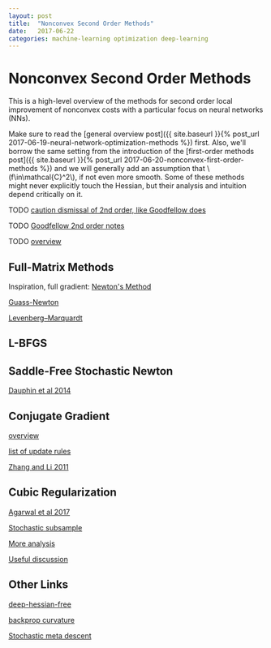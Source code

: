 ```yaml
---
layout: post
title:  "Nonconvex Second Order Methods"
date:   2017-06-22
categories: machine-learning optimization deep-learning
---
```


# Nonconvex Second Order Methods

This is a high-level overview of the methods for second order local improvement of nonconvex costs with a particular focus on neural networks (NNs).

Make sure to read the [general overview post]({{ site.baseurl }}{% post_url 2017-06-19-neural-network-optimization-methods %}) first. Also, we'll borrow the same setting from the introduction of the [first-order methods post]({{ site.baseurl }}{% post_url 2017-06-20-nonconvex-first-order-methods %}) and we will generally add an assumption that \\(f\in\mathcal{C}^2\\), if not even more smooth. Some of these methods might never explicitly touch the Hessian, but their analysis and intuition depend critically on it.

TODO [caution dismissal of 2nd order, like Goodfellow does](https://stats.stackexchange.com/questions/253632/why-is-newtons-method-not-widely-used-in-machine-learning/253655)

TODO [Goodfellow 2nd order notes](http://www.deeplearningbook.org/contents/optimization.html)

TODO [overview](https://arxiv.org/abs/1706.03131)

## Full-Matrix Methods

Inspiration, full gradient: [Newton's Method](https://en.wikipedia.org/wiki/Newton%27s_method_in_optimization)

[Guass-Newton](https://en.wikipedia.org/wiki/Gauss%E2%80%93Newton_algorithm)

[Levenberg–Marquardt](https://en.wikipedia.org/wiki/Levenberg%E2%80%93Marquardt_algorithm)

## L-BFGS

## Saddle-Free Stochastic Newton

[Dauphin et al 2014](https://arxiv.org/abs/1406.2572)

## Conjugate Gradient

[overview](https://www.cs.cmu.edu/~quake-papers/painless-conjugate-gradient.pdf)

[list of update rules](https://en.wikipedia.org/wiki/Nonlinear_conjugate_gradient_method)

[Zhang and Li 2011](http://www.sciencedirect.com/science/article/pii/S0096300311007016)

## Cubic Regularization

[Agarwal et al 2017](https://arxiv.org/abs/1611.01146)

[Stochastic subsample](https://arxiv.org/abs/1705.05933)

[More analysis](https://link.springer.com/article/10.1007%2Fs10107-006-0706-8)

[Useful discussion](https://arxiv.org/pdf/1702.00763.pdf)

## Other Links

[deep-hessian-free](http://www.cs.toronto.edu/~jmartens/docs/Deep_HessianFree.pdf)

[backprop curvature](https://pdfs.semanticscholar.org/126a/a4a6d5775957b89944f958bd3307322b3348.pdf)

[Stochastic meta descent](https://pdfs.semanticscholar.org/42e2/1cd78f578fa6ce61b06b99848697da85ed76.pdf)
